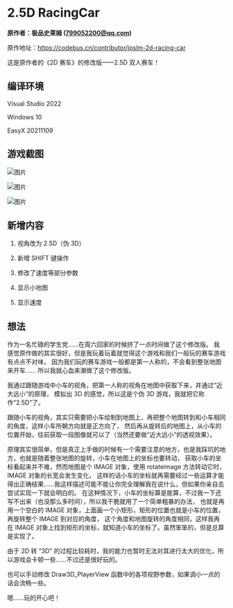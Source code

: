 # 2.5D RacingCar

**原作者：极品史莱姆 (799052200@qq.com)**

原作地址：https://codebus.cn/contributor/jpslm-2d-racing-car

这是原作者的《2D 赛车》的修改版——2.5D 双人赛车！

## 编译环境

Visual Studio 2022

Windows 10

EasyX 20211109

## 游戏截图

![图片](https://github.com/zouhuidong/2_5D_RacingCar/blob/main/screenshot/2.png)

![图片](https://github.com/zouhuidong/2_5D_RacingCar/blob/main/screenshot/3.png)

![图片](https://github.com/zouhuidong/2_5D_RacingCar/blob/main/screenshot/1.png)

## 新增内容

1. 视角改为 2.5D（伪 3D）

2. 新增 SHIFT 键操作

3. 修改了速度等部分参数

4. 显示小地图

5. 显示速度

## 想法

作为一名忙碌的学生党……在周六回家的时候挤了一点时间做了这个修改版。
我感觉原作做的其实很好，但是我玩着玩着就觉得这个游戏和我们一般玩的赛车游戏有点点不对味，
因为我们玩的赛车游戏一般都是第一人称的，不会看到整张地图来开车……
所以我就心血来潮做了这个修改版。

我通过跟随游戏中小车的视角，把第一人称的视角在地图中获取下来，并通过“近大远小”的原理，
模拟出 3D 的感觉，所以这是个伪 3D 游戏，我就把它称作“2.5D”了。

跟随小车的视角，其实只需要把小车绘制到地图上，再把整个地图转到和小车相同的角度，这样小车所朝方向就是正方向了，
然后再从旋转后的地图上，从小车的位置开始，往前获取一段图像就可以了（当然还要做“近大远小”的透视效果）。

原理其实很简单，但是真正上手做的时候有一个需要注意的地方，也是我踩坑的地方，也就是随着整张地图的旋转，小车在地图上的坐标也要转动，
获取小车的坐标看起来并不难，然而地图是个 IMAGE 对象，使用 rotateimage 方法转动它时，IMAGE 对象的长宽会发生变化，
这样的话小车的坐标就再需要经过一些运算才能得出正确结果……我这样描述可能不能让你完全理解我在说什么，但如果你亲自去尝试实现一下就会明白的。
在这种情况下，小车的坐标算是能算，不过我一下还写不出来（也没那么多时间），所以我干脆就用了一个简单粗暴的办法，
也就是再用一个空白的 IMAGE 对象，上面画一个小矩形，矩形的位置也就是小车的位置，再旋转整个 IMAGE 到对应的角度，
这个角度和地图旋转的角度相同，这样我再在 IMAGE 对象上找到矩形的坐标，就知道小车的坐标了。虽然笨笨的，但是总算是实现了。

由于 2D 转 “3D” 的过程比较耗时，我的能力也暂时无法对其进行太大的优化，所以游戏会卡顿一些……不过还是很好玩的。

也可以手动修改 Draw3D_PlayerView 函数中的各项视野参数，如果调小一点的话会流畅一些。

嗯……玩的开心吧！
